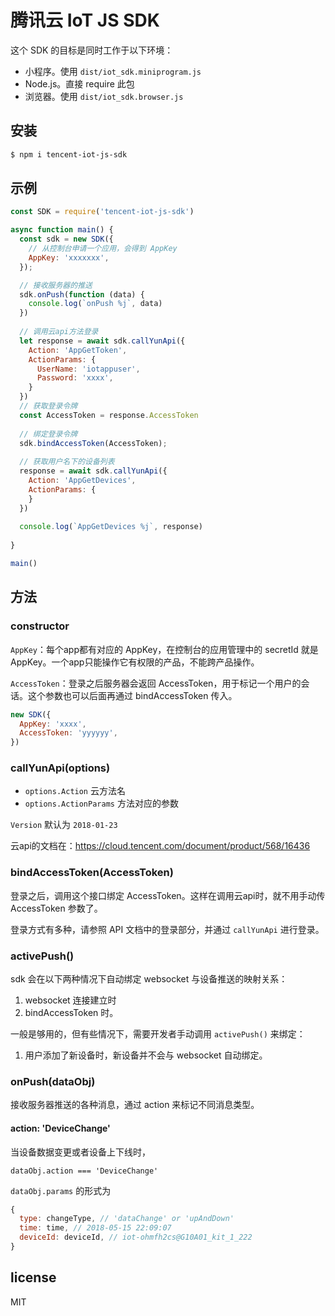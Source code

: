 # 腾讯云 IoT JS SDK

这个 SDK 的目标是同时工作于以下环境：

* 小程序。使用 `dist/iot_sdk.miniprogram.js`
* Node.js。直接 require 此包
* 浏览器。使用 `dist/iot_sdk.browser.js`

## 安装

```bash
$ npm i tencent-iot-js-sdk
```

## 示例

```js
const SDK = require('tencent-iot-js-sdk')

async function main() {
  const sdk = new SDK({
    // 从控制台申请一个应用，会得到 AppKey
    AppKey: 'xxxxxxx',
  });

  // 接收服务器的推送
  sdk.onPush(function (data) {
    console.log(`onPush %j`, data)
  })
  
  // 调用云api方法登录
  let response = await sdk.callYunApi({
    Action: 'AppGetToken',
    ActionParams: {
      UserName: 'iotappuser',
      Password: 'xxxx',
    }
  })
  // 获取登录令牌
  const AccessToken = response.AccessToken
  
  // 绑定登录令牌
  sdk.bindAccessToken(AccessToken);
  
  // 获取用户名下的设备列表
  response = await sdk.callYunApi({
    Action: 'AppGetDevices',
    ActionParams: {
    }
  })
  
  console.log(`AppGetDevices %j`, response)
    
}

main()
```

## 方法

### constructor

`AppKey`：每个app都有对应的 AppKey，在控制台的应用管理中的 secretId 就是 AppKey。一个app只能操作它有权限的产品，不能跨产品操作。

`AccessToken`：登录之后服务器会返回 AccessToken，用于标记一个用户的会话。这个参数也可以后面再通过 bindAccessToken 传入。

```js
new SDK({
  AppKey: 'xxxx',
  AccessToken: 'yyyyyy',
})
```

### callYunApi(options)

* `options.Action` 云方法名
* `options.ActionParams` 方法对应的参数

`Version` 默认为 `2018-01-23`

云api的文档在：https://cloud.tencent.com/document/product/568/16436

### bindAccessToken(AccessToken)

登录之后，调用这个接口绑定 AccessToken。这样在调用云api时，就不用手动传 AccessToken 参数了。

登录方式有多种，请参照 API 文档中的登录部分，并通过 `callYunApi` 进行登录。

### activePush()

sdk 会在以下两种情况下自动绑定 websocket 与设备推送的映射关系：

1. websocket 连接建立时
2. bindAccessToken 时。

一般是够用的，但有些情况下，需要开发者手动调用 `activePush()` 来绑定：

1. 用户添加了新设备时，新设备并不会与 websocket 自动绑定。

### onPush(dataObj)

接收服务器推送的各种消息，通过 action 来标记不同消息类型。


#### action: 'DeviceChange'

当设备数据变更或者设备上下线时，

`dataObj.action === 'DeviceChange'`

`dataObj.params` 的形式为 

```js
{
  type: changeType, // 'dataChange' or 'upAndDown'
  time: time, // 2018-05-15 22:09:07
  deviceId: deviceId, // iot-ohmfh2cs@G10A01_kit_1_222
}
``` 

## license

MIT